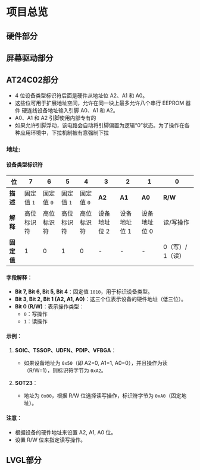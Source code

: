 # 项目总览

## 硬件部分


## 屏幕驱动部分


## AT24C02部分

- 4 位设备类型标识符后面是硬件从地址位 A2、A1 和 A0。
- 这些位可用于扩展地址空间，允许在同一块上最多允许八个串行 EEPROM 器件 硬连线设备地址输入引脚 A0、A1 和 A2。 
- A0、A1 和 A2 引脚使用内部专有的
- 如果允许引脚浮动，该电路会自动将引脚偏置为逻辑“0”状态。为了操作在各种应用环境中，下拉机制被有意强制下拉

### 地址:

#### 设备类型标识符

| 位 | 7   | 6   | 5   | 4   | 3   | 2   | 1   | 0   |
|----|-----|-----|-----|-----|-----|-----|-----|-----|
| **描述** | 固定值 `1` | 固定值 `0` | 固定值 `1` | 固定值 `0` | **A2** | **A1** | **A0** | **R/W** |
| **解释**  | 高位标识符 | 高位标识符 | 高位标识符 | 高位标识符 | 设备地址位 2 | 设备地址位 1 | 设备地址位 0 | 读/写操作 |
| **固定值** | 1   | 0   | 1   | 0   | -   | -   | -   | 0（写）/ 1（读） |

#### 字段解释：
- **Bit 7, Bit 6, Bit 5, Bit 4**：固定值 `1010`，用于标识设备类型。
- **Bit 3, Bit 2, Bit 1 (A2, A1, A0)**：这三个位表示设备的硬件地址（低三位）。
- **Bit 0 (R/W)**：表示操作类型：
  - `0`：写操作
  - `1`：读操作

#### 示例：
1. **SOIC、TSSOP、UDFN、PDIP、VFBGA**：
   - 如果设备地址为 `0x50`（即 A2=0, A1=1, A0=0），并且操作为读（R/W=1），则标识符字节为 `0xA2`。
   
2. **SOT23**：
   - 地址为 `0x00`，根据 R/W 位选择读写操作，标识符字节为 `0xA0`（固定地址）。

#### 注意：
- 根据设备的硬件地址来设置 A2, A1, A0 位。
- 设置 R/W 位来指定读写操作。


## LVGL部分

